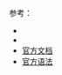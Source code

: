 





























参考：
- [](https://blog.csdn.net/J080624/article/details/72331013)
- [](https://www.cnblogs.com/geaozhang/p/6797357.html)
- [官方文档](https://dev.mysql.com/doc/refman/5.5/en/create-procedure.html)
- [官方语法](https://dev.mysql.com/doc/refman/5.5/en/stored-routines.html)